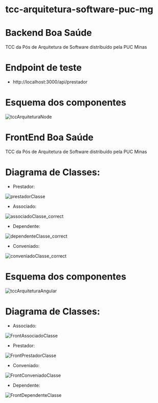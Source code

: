 # tcc-arquitetura-software-puc-mg

# Backend Boa Saúde
TCC da Pós de Arquitetura de Software distribuído pela PUC Minas

# Endpoint de teste

- http://localhost:3000/api/prestador

# Esquema dos componentes

![tccArquiteturaNode](https://user-images.githubusercontent.com/49907081/131767622-d927c789-cfab-4a2c-97e1-353f75d97fbf.jpg)

# FrontEnd Boa Saúde
TCC da Pós de Arquitetura de Software distribuído pela PUC Minas

# Diagrama de Classes:

- Prestador:

![prestadorClasse](https://user-images.githubusercontent.com/49907081/135182606-9b71341a-5cc5-4341-b160-2fdab86be71d.jpg)

- Associado:

![associadoClasse_correct](https://user-images.githubusercontent.com/49907081/135182621-820088f7-ea7f-4fb1-9b7a-58be1d28e830.jpg)

- Dependente:

![dependenteClasse_correct](https://user-images.githubusercontent.com/49907081/135182643-9eaf6fbd-34d2-4523-b543-799398c72092.jpg)

- Conveniado:

![conveniadoClasse_correct](https://user-images.githubusercontent.com/49907081/135182648-b8767749-f9ac-4611-8798-2de78bd759db.jpg)


# Esquema dos componentes

![tccArquiteturaAngular](https://user-images.githubusercontent.com/49907081/134826015-626bfd3b-87ba-4384-ac63-e807693f8adc.jpg)

# Diagrama de Classes:

- Associado:

![FrontAssociadoClasse](https://user-images.githubusercontent.com/49907081/135188234-c0a17839-bf65-4d83-8c7d-c61df5309f2a.jpg)


- Prestador:

![FrontPrestadorClasse](https://user-images.githubusercontent.com/49907081/135188237-ed55b523-b73e-4f85-9ed1-37900efa7855.jpg)

- Conveniado:

![FrontConveniadoClasse](https://user-images.githubusercontent.com/49907081/135758830-bed6026b-40dc-47d3-92ab-75ee29204edf.jpg)


- Dependente:

![FrontDependenteClasse](https://user-images.githubusercontent.com/49907081/135758822-c04e6803-516d-4f49-8de2-abf6d7918c57.jpg)


